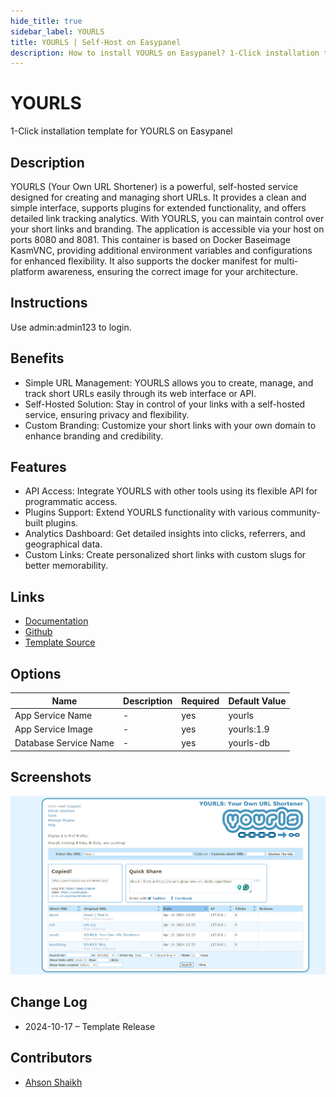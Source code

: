 ```yaml
---
hide_title: true
sidebar_label: YOURLS
title: YOURLS | Self-Host on Easypanel
description: How to install YOURLS on Easypanel? 1-Click installation template for YOURLS on Easypanel
---
```


<!-- generated -->

# YOURLS

1-Click installation template for YOURLS on Easypanel

## Description

YOURLS (Your Own URL Shortener) is a powerful, self-hosted service designed for creating and managing short URLs. It provides a clean and simple interface, supports plugins for extended functionality, and offers detailed link tracking analytics. With YOURLS, you can maintain control over your short links and branding. The application is accessible via your host on ports 8080 and 8081. This container is based on Docker Baseimage KasmVNC, providing additional environment variables and configurations for enhanced flexibility. It also supports the docker manifest for multi-platform awareness, ensuring the correct image for your architecture.

## Instructions

Use admin:admin123 to login.

## Benefits

- Simple URL Management: YOURLS allows you to create, manage, and track short URLs easily through its web interface or API.
- Self-Hosted Solution: Stay in control of your links with a self-hosted service, ensuring privacy and flexibility.
- Custom Branding: Customize your short links with your own domain to enhance branding and credibility.

## Features

- API Access: Integrate YOURLS with other tools using its flexible API for programmatic access.
- Plugins Support: Extend YOURLS functionality with various community-built plugins.
- Analytics Dashboard: Get detailed insights into clicks, referrers, and geographical data.
- Custom Links: Create personalized short links with custom slugs for better memorability.

## Links

- [Documentation](https://yourls.org/#Guide)
- [Github](https://github.com/YOURLS/YOURLS)
- [Template Source](https://github.com/easypanel-io/templates/tree/main/templates/yourls)

## Options

Name | Description | Required | Default Value
-|-|-|-
App Service Name | - | yes | yourls
App Service Image | - | yes | yourls:1.9
Database Service Name | - | yes | yourls-db

## Screenshots

![YOURLS Screenshot](./assets/screenshot.png)

## Change Log

- 2024-10-17 – Template Release

## Contributors

- [Ahson Shaikh](https://github.com/Ahson-Shaikh)
